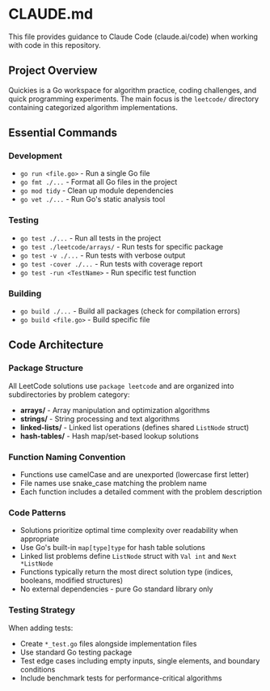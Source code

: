 # CLAUDE.md

This file provides guidance to Claude Code (claude.ai/code) when working with code in this repository.

## Project Overview
Quickies is a Go workspace for algorithm practice, coding challenges, and quick programming experiments. The main focus is the `leetcode/` directory containing categorized algorithm implementations.

## Essential Commands

### Development
- `go run <file.go>` - Run a single Go file
- `go fmt ./...` - Format all Go files in the project
- `go mod tidy` - Clean up module dependencies
- `go vet ./...` - Run Go's static analysis tool

### Testing
- `go test ./...` - Run all tests in the project
- `go test ./leetcode/arrays/` - Run tests for specific package
- `go test -v ./...` - Run tests with verbose output
- `go test -cover ./...` - Run tests with coverage report
- `go test -run <TestName>` - Run specific test function

### Building
- `go build ./...` - Build all packages (check for compilation errors)
- `go build <file.go>` - Build specific file

## Code Architecture

### Package Structure
All LeetCode solutions use `package leetcode` and are organized into subdirectories by problem category:
- **arrays/** - Array manipulation and optimization algorithms
- **strings/** - String processing and text algorithms  
- **linked-lists/** - Linked list operations (defines shared `ListNode` struct)
- **hash-tables/** - Hash map/set-based lookup solutions

### Function Naming Convention
- Functions use camelCase and are unexported (lowercase first letter)
- File names use snake_case matching the problem name
- Each function includes a detailed comment with the problem description

### Code Patterns
- Solutions prioritize optimal time complexity over readability when appropriate
- Use Go's built-in `map[type]type` for hash table solutions
- Linked list problems define `ListNode` struct with `Val int` and `Next *ListNode`
- Functions typically return the most direct solution type (indices, booleans, modified structures)
- No external dependencies - pure Go standard library only

### Testing Strategy
When adding tests:
- Create `*_test.go` files alongside implementation files
- Use standard Go testing package
- Test edge cases including empty inputs, single elements, and boundary conditions
- Include benchmark tests for performance-critical algorithms
